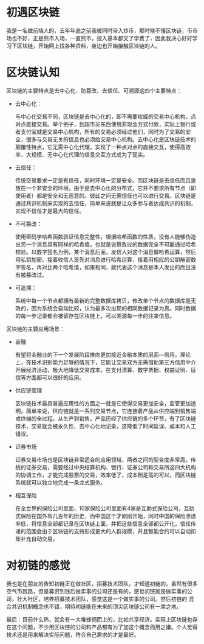 # 初遇区块链

我是一名做前端人的，去年年底之前我被同时带入炒币，那时候不懂区块链，币市场也不好，正是熊市入场，一直熊市，投入基本都交了学费了，因此我决心好好学习下区块链，开始网上找各种资料，身边也开始接触区块链的人。


# 区块链认知

区块链的主要特点是去中心化、防篡改、去信任、可溯源这四个主要特点：

	
 - 去中心化：

	与中心化交易不同，区块链是去中心化的，即不需要权威的交易中心机构，点对点直接交易。举个例子，到超市买东西使用非现金方式付款，实际上银行或者支付宝就是交易中心机构，所有的交易必须经过他们，同时为了交易的安全，很多与交易无关的信息也必须给交易中心机构。去中心化是区块链技术的颠覆性特点，它无需中心化代理，实现了一种点对点的直接交互，使得高效率、大规模、无中心化代理的信息交互方式成为了现实。

 - 去信任：
 
	传统交易要求一定是有信任，同时环境一定是安全。而区块链是去信任而且是放在一个非安全的环境，由于是去中心化的分布式，它并不要求所有节点（即使用者）都是安全和无恶意的。彼此之间无需信任也可以进行交易。区块链是通过共识机制来实现的去信任，简单来说就是让众多参与者达成共识的机制，实现不信任才是最大的信任。

 - 不可篡改：
 
	使用密码学哈希函数验证信息完整性，根据哈希函数的性质，没有人能够伪造出另一个消息具有同样的哈希值，也就是说篡改过的数据完全不可能通过哈希校验。以数字签名为例，某个消息后面，发信人对这个消息做哈希运算，然后用私钥加密。接着收信人首先对消息进行哈希运算，接着用相应的公钥解密数字签名，再对比两个哈希值，如果相同，就代表这个消息是本人发出的而且没有被篡改过。

 - 可追溯：
 
	系统中每一个节点都拥有最新的完整数据库拷贝，修改单个节点的数据库是无效的，因为系统会自动比较，认为最多次出现的相同数据记录为真。同时数据的每一步记录都会被留存在区块链上，可以溯源每一步的往来信息。

区块链的主要应用场景：

 - 金融

	有望将金融业的下一个发展阶段推向更加接近金融本质的层面—信用。理论上，在技术识别能力足够的情况下，它能让交易双方无需借助第三方信用中介开展经济活动，极大地降低交易成本。在支付清算、数字票据、权益证明、征信等方面都可以很好的应用。

 - 供应链管理

	区块链技术最具普遍应用性的方面之一就是它使得交易更加安全，监管更加透明。简单来说，供应链就是一系列交易节点，它连接着产品从供应端到销售端或终端的全过程。从生产到销售，产品历经了供应链的多个环节，有了区块链技术，交易就会被永久性、去中心化地记录，这降低了时间延误、成本和人工错误。

 - 证券市场

	证券交易市场也是区块链非常适合的应用领域，两者之间的契合度非常高，传统的证券交易，需要经过中央结算机构、银行、证券公司和交易所这四大机构的协调工作，才能完成股票的交易，效率低了，成本倒是高的可以，而区块链系统就可以独立地完成一条龙式服务。

 - 相互保险
	 
	在全世界的保险公司里面，10家保险公司里面有4家是互助式保险公司，互助式保险在国外有几百年的历史，而中国这个才刚刚开始，同时中国的保险渗透率低，将信息全部都记录在区块链上面，并把这些信息全部都公开化，信任传递的范围会由于区块链的支持形成更大的人群规模，并且智能合约可以自动扣账补充自动交易。


 
# 对初链的感觉

 我也是在朋友的告知初链正在做社区，招募技术团队，才知道初链的，虽然有很多空气币跑路，但是募资到钱后做实事的公司还是有的，感觉初链就是做实事的公司，壮大社区，培养招募技术团队，感觉这是一个做实事的公司。然后初链的 混合共识机制概念也不错，期待初链能在未来的顶尖区块链公司有一席之地。
	
最后：目前什么热，就会有一大堆蜂拥而上的，比如共享经济。实际上区块链也存在这个问题，不少用区块链的公司和产品都有为了加这个概念而用之嫌。个人觉得技术还是用来解决实际问题，符合自己需求的才是最好。
